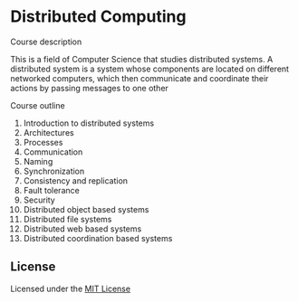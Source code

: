 # Distributed Computing

Course description

This is a field of Computer Science that studies distributed systems. A distributed system is a system whose components are located on different networked computers, which then communicate and coordinate their actions by passing messages to one other

Course outline

1. Introduction to distributed systems
2. Architectures
3. Processes
4. Communication
5. Naming
6. Synchronization
7. Consistency and replication
8. Fault tolerance
9. Security
10. Distributed object based systems
11. Distributed file systems
12. Distributed web based systems
13. Distributed coordination based systems

## License

Licensed under the [MIT License](LICENSE.md)

